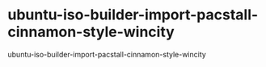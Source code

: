 # ubuntu-iso-builder-import-pacstall-cinnamon-style-wincity
ubuntu-iso-builder-import-pacstall-cinnamon-style-wincity
